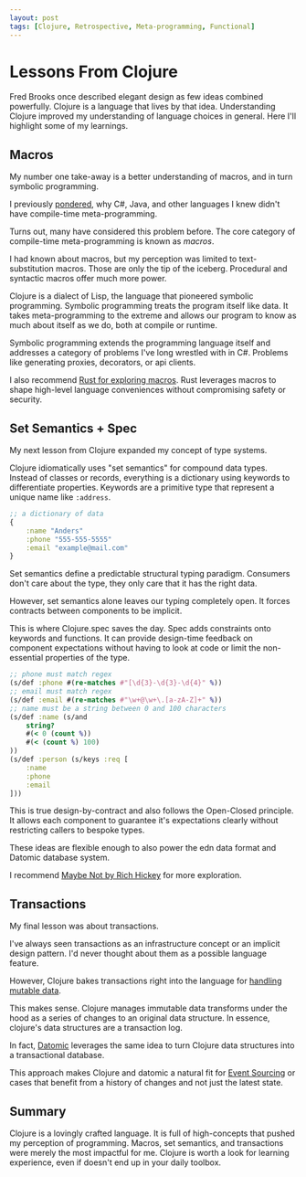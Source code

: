 ```yaml
---
layout: post
tags: [Clojure, Retrospective, Meta-programming, Functional]
---
```


# Lessons From Clojure

Fred Brooks once described elegant design as few ideas combined powerfully. Clojure is a language that lives by that idea. Understanding Clojure improved my understanding of language choices in general. Here I'll highlight some of my learnings.

## Macros

My number one take-away is a better understanding of macros, and in turn symbolic programming.

I previously [pondered](./../_posts/2020-11-20-Meta-programming-and-dynamics.md), why C#, Java, and other languages I knew didn't have compile-time meta-programming.

Turns out, many have considered this problem before. The core category of compile-time meta-programming is known as *macros*.

I had known about macros, but my perception was limited to text-substitution macros. Those are only the tip of the iceberg. Procedural and syntactic macros offer much more power.

Clojure is a dialect of Lisp, the language that pioneered symbolic programming. Symbolic programming treats the program itself like data. It takes meta-programming to the extreme and allows our program to know as much about itself as we do, both at compile or runtime. 

Symbolic programming extends the programming language itself and addresses a category of problems I've long wrestled with in C#. Problems like generating proxies, decorators, or api clients.

I also recommend [Rust for exploring macros](https://doc.rust-lang.org/book/ch19-06-macros.html). Rust leverages macros to shape high-level language conveniences without compromising safety or security.

<!-- Symbolic programming also cemented the value of expressions over statements.  -->


## Set Semantics + Spec

My next lesson from Clojure expanded my concept of type systems.

Clojure idiomatically uses "set semantics" for compound data types. Instead of classes or records, everything is a dictionary using keywords to differentiate properties. Keywords are a primitive type that represent a unique name like `:address`.

```clj
;; a dictionary of data
{
    :name "Anders"
    :phone "555-555-5555"
    :email "example@mail.com"
}
```

Set semantics define a predictable structural typing paradigm. Consumers don't care about the type, they only care that it has the right data.

However, set semantics alone leaves our typing completely open. It forces contracts between components to be implicit.

This is where Clojure.spec saves the day. Spec adds constraints onto keywords and functions. It can provide design-time feedback on component expectations without having to look at code or limit the non-essential properties of the type.

```clj
;; phone must match regex
(s/def :phone #(re-matches #"[\d{3}-\d{3}-\d{4}" %))
;; email must match regex
(s/def :email #(re-matches #"\w+@\w+\.[a-zA-Z]+" %))
;; name must be a string between 0 and 100 characters
(s/def :name (s/and 
    string?
    #(< 0 (count %))
    #(< (count %) 100)
))
(s/def :person (s/keys :req [
    :name
    :phone
    :email
]))
```

This is true design-by-contract and also follows the Open-Closed principle. It allows each component to guarantee it's expectations clearly without restricting callers to bespoke types.

These ideas are flexible enough to also power the edn data format and Datomic database system.

I recommend [Maybe Not by Rich Hickey](https://www.youtube.com/watch?v=YR5WdGrpoug) for more exploration.

## Transactions

My final lesson was about transactions.

I've always seen transactions as an infrastructure concept or an implicit design pattern. I'd never thought about them as a possible language feature.

However, Clojure bakes transactions right into the language for [handling mutable data](http://clojure-doc.org/articles/tutorials/introduction.html#reference-types).

This makes sense. Clojure manages immutable data transforms under the hood as a series of changes to an original data structure. In essence, clojure's data structures are a transaction log.

In fact, [Datomic](https://www.datomic.com/) leverages the same idea to turn Clojure data structures into a transactional database.

This approach makes Clojure and datomic a natural fit for [Event Sourcing](https://docs.microsoft.com/en-us/azure/architecture/patterns/event-sourcing) or cases that benefit from a history of changes and not just the latest state.

<!-- TODO: Transducers? -->

## Summary

Clojure is a lovingly crafted language. It is full of high-concepts that pushed my perception of programming. Macros, set semantics, and transactions were merely the most impactful for me. Clojure is worth a look for learning experience, even if doesn't end up in your daily toolbox.



<!-- 
Secret Bonus: Downsides of clojure
- I spend a lot of time wresting with errors that would immediately raise type errors in a static language.
  - Admittedly, this could be address with a different tooling approach around spec
- I don't like the style conventions
  - i've spent less time counting parentheses in the whole rest of my career than in my bit with clojure
  - It's like the clojure community read ch 31 of code complete and chose all the styles it recommends against: aligning continuations a variable amount aligning right side of statements, piling up expression end markers on one line
    - It makes it hard to read and edit
- Arcane and short naming is conventional
- The community seems to like cleverness more than clarity
- There is a tendency to rebuild things
  - this is partially because the macro system is powerful enough to make building significant extensions easy (which is cool)
  - It also means there are a lot of different ways to do one thing. For example, it took me so long to figure out the different project management paradigms
- Tooling and documentation are loose
  - repl drives a lot of the tooling, but the repl is not a substitute for tests. REPL state can build up not reflecting the real system state. It also provide safety as the system changes, and clojure already has reduced safety because there is no type checking. It's easy to make small changes that cause subtle breaks  
 -->